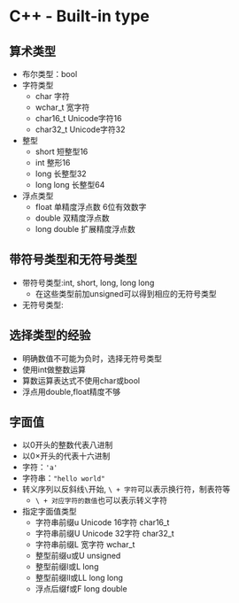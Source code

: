 
# C++ - Built-in type

## 算术类型

- 布尔类型：bool
- 字符类型
  - char 字符
  - wchar_t 宽字符
  - char16_t Unicode字符16
  - char32_t Unicode字符32
- 整型
  - short 短整型16
  - int 整形16
  - long 长整型32
  - long long 长整型64
- 浮点类型
  - float 单精度浮点数 6位有效数字
  - double 双精度浮点数
  - long double 扩展精度浮点数

## 带符号类型和无符号类型

- 带符号类型:int, short, long, long long
  - 在这些类型前加unsigned可以得到相应的无符号类型
- 无符号类型:

## 选择类型的经验

- 明确数值不可能为负时，选择无符号类型
- 使用int做整数运算
- 算数运算表达式不使用char或bool
- 浮点用double,float精度不够

## 字面值

- 以0开头的整数代表八进制
- 以0×开头的代表十六进制
- 字符：`'a'`
- 字符串：`"hello world"`
- 转义序列以反斜线`\`开始, `\ + 字符`可以表示换行符，制表符等
  - `\ + 对应字符的数值`也可以表示转义字符
- 指定字面值类型
  - 字符串前缀u Unicode 16字符 char16_t
  - 字符串前缀U Unicode 32字符 char32_t
  - 字符串前缀L 宽字符 wchar_t
  - 整型前缀u或U unsigned
  - 整型前缀l或L long
  - 整型前缀ll或LL long long
  - 浮点后缀f或F long double
